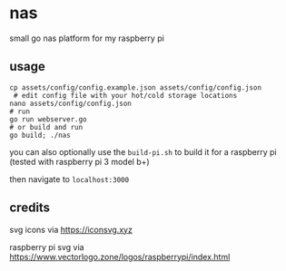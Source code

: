 # nas
small go nas platform for my raspberry pi

## usage

```
cp assets/config/config.example.json assets/config/config.json
 # edit config file with your hot/cold storage locations
nano assets/config/config.json
# run
go run webserver.go
# or build and run
go build; ./nas
```

you can also optionally use the `build-pi.sh` to build it for a raspberry pi (tested with raspberry pi 3 model b+)

then navigate to `localhost:3000`

## credits

svg icons via https://iconsvg.xyz

raspberry pi svg via https://www.vectorlogo.zone/logos/raspberrypi/index.html